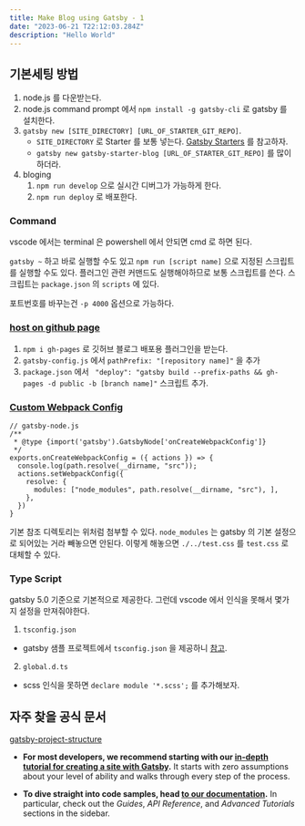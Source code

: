 ```yaml
---
title: Make Blog using Gatsby - 1 
date: "2023-06-21 T22:12:03.284Z"
description: "Hello World"
---
```



## 기본세팅 방법

1. node.js 를 다운받는다.
2. node.js command prompt 에서 ```npm install -g gatsby-cli``` 로 gatsby 를 설치한다.
3. ```gatsby new [SITE_DIRECTORY] [URL_OF_STARTER_GIT_REPO]```.
    + ```SITE_DIRECTORY``` 로 Starter 를 보통 넣는다. [Gatsby Starters](https://www.gatsbyjs.com/docs/starters/) 를 참고하자.
    + ```gatsby new gatsby-starter-blog [URL_OF_STARTER_GIT_REPO]``` 를 많이 하더라.
4. bloging
    1. ```npm run develop``` 으로 실시간 디버그가 가능하게 한다.
    2. ```npm run deploy``` 로 배포한다.



### Command 

vscode 에서는 terminal 은 powershell 에서 안되면 cmd 로 하면 된다.

```gatsby ~``` 하고 바로 실행할 수도 있고 
```npm run [script name]``` 으로 지정된 스크립트를 실행할 수도 있다. 
플러그인 관련 커맨드도 실행해야하므로 보통 스크립트를 쓴다.
스크립트는 ```package.json``` 의 ```scripts``` 에 있다.

포트번호를 바꾸는건 ```-p 4000``` 옵션으로 가능하다.



### [host on github page](https://www.gatsbyjs.com/docs/how-to/previews-deploys-hosting/how-gatsby-works-with-github-pages/)

1. ```npm i gh-pages``` 로 깃허브 블로그 배포용 플러그인을 받는다.
2. ```gatsby-config.js``` 에서 ```pathPrefix: "[repository name]"``` 을 추가
3. ```package.json``` 에서 ``` "deploy": "gatsby build --prefix-paths && gh-pages -d public -b [branch name]"``` 스크립트 추가.



### [Custom Webpack Config](https://www.gatsbyjs.com/docs/how-to/custom-configuration/add-custom-webpack-config/)

```
// gatsby-node.js
/**
 * @type {import('gatsby').GatsbyNode['onCreateWebpackConfig']}
 */
exports.onCreateWebpackConfig = ({ actions }) => {
  console.log(path.resolve(__dirname, "src"));
  actions.setWebpackConfig({
    resolve: {
      modules: ["node_modules", path.resolve(__dirname, "src"), ],
    },
  })
}

```

기본 참조 디렉토리는 위처럼 첨부할 수 있다. ```node_modules``` 는 gatsby 의 기본 설정으로 되어있는 거라 빼놓으면 안된다. 이렇게 해놓으면 ```./../test.css``` 를 ```test.css``` 로 대체할 수 있다.


### Type Script

gatsby 5.0 기준으로 기본적으로 제공한다. 그런데 vscode 에서 인식을 못해서 몇가지 설정을 만져줘야한다. 

1. ```tsconfig.json```
  + gatsby 샘플 프로젝트에서 ```tsconfig.json``` 을 제공하니 [참고](https://github.com/gatsbyjs/gatsby/blob/master/starters/gatsby-starter-minimal-ts/tsconfig.json).

2. ```global.d.ts```
  + scss 인식을 못하면 ```declare module '*.scss';``` 를 추가해보자.








## 자주 찾을 공식 문서

[gatsby-project-structure](https://www.gatsbyjs.com/docs/reference/gatsby-project-structure/)

- **For most developers, we recommend starting with our [in-depth tutorial for creating a site with Gatsby](https://www.gatsbyjs.com/docs/tutorial/getting-started/).** It starts with zero assumptions about your level of ability and walks through every step of the process.

- **To dive straight into code samples, head [to our documentation](https://www.gatsbyjs.com/docs/).** In particular, check out the _Guides_, _API Reference_, and _Advanced Tutorials_ sections in the sidebar.



